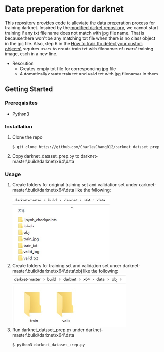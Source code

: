 # Data preperation for darknet
This repository provides code to alleviate the data preperation process for training darknet.
Inspired by the [modified darket repository](https://github.com/AlexeyAB/darknet), we cannot start training if any txt file name does not match with jpg file name. That is because there won't be any matching txt file when there is no class object in the jpg file. 
Also, step 6 in the [How to train (to detect your custom objects)](https://github.com/AlexeyAB/darknet#how-to-train-to-detect-your-custom-objects) requires users to create train.txt with filenames of users' training image, each in a new line.
* Resolution
  * Creates empty txt file for corresponding jpg file
  * Automatically create train.txt and valid.txt with jpg filenames in them
## Getting Started
### Prerequisites
* Python3
### Installation
1. Clone the repo
   ```sh
   $ git clone https://github.com/CharlesChang012/darknet_dataset_prep.git
   ```
2. Copy darknet_dataset_prep.py to darknet-master\build\darknet\x64\data
### Usage
1. Create folders for original training set and validation set under darknet-master\build\darknet\x64\data like the following:
![image](https://github.com/CharlesChang012/darknet_dataset_prep/blob/main/pictures/folders.jpg)
2. Create folders for training set and validation set under darknet-master\build\darknet\x64\data\obj like the following:
![image](https://github.com/CharlesChang012/darknet_dataset_prep/blob/main/pictures/obj_folder.jpg)
3. Run darknet_dataset_prep.py under darknet-master\build\darknet\x64\data
   ```sh
   $ python3 darknet_dataset_prep.py
   ```
